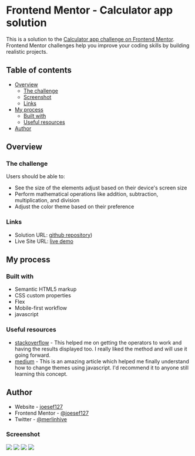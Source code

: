 # Frontend Mentor - Calculator app solution

This is a solution to the [Calculator app challenge on Frontend Mentor](https://www.frontendmentor.io/challenges/calculator-app-9lteq5N29). Frontend Mentor challenges help you improve your coding skills by building realistic projects. 

## Table of contents

- [Overview](#overview)
  - [The challenge](#the-challenge)
  - [Screenshot](#screenshot)
  - [Links](#links)
- [My process](#my-process)
  - [Built with](#built-with)
  - [Useful resources](#useful-resources)
- [Author](#author)


## Overview

### The challenge

Users should be able to:

- See the size of the elements adjust based on their device's screen size
- Perform mathematical operations like addition, subtraction, multiplication, and division
- Adjust the color theme based on their preference

### Links

- Solution URL: [github repository](https://github.com/Joesef127/mini-calculator/))
- Live Site URL: [live demo](https://hivecalc.netlify.app)


## My process

### Built with

- Semantic HTML5 markup
- CSS custom properties
- Flex
- Mobile-first workflow
- javascript

### Useful resources

- [stackoverflow](https://www.stackoverflow.com) - This helped me on getting the operators to work and having the results displayed too. I really liked the method and will use it going forward.
- [medium](https://medium.com/@haxzie/dark-and-light-theme-switcher-using-css-variables-and-pure-javascript-zocada-dd0059d72fa2) - This is an amazing article which helped me finally understand how to change themes using javascript. I'd recommend it to anyone still learning this concept.


## Author

- Website - [joesef127](https://www.github.com/joesef127)
- Frontend Mentor - [@joesef127](https://www.frontendmentor.io/profile/joesef127)
- Twitter - [@merlinhive](https://www.twitter.com/merlinhive)

### Screenshot

![](./design/darkMode-active.png)
![](./design/darkMode-inactive.png)
![](./design/lightMode-active.png)
![](./design/lightMode-inactive.png)
